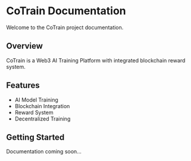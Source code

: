 # CoTrain Documentation

Welcome to the CoTrain project documentation.

## Overview

CoTrain is a Web3 AI Training Platform with integrated blockchain reward system.

## Features

- AI Model Training
- Blockchain Integration
- Reward System
- Decentralized Training

## Getting Started

Documentation coming soon...
